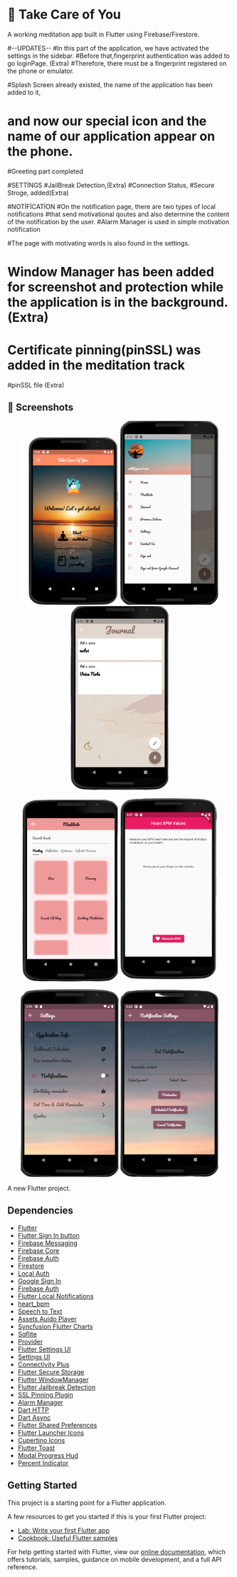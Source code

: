 # 🌟 Take Care of You
 A working meditation app built in Flutter using Firebase/Firestore.


#--UPDATES--
#In this part of the application, we have activated the settings in the sidebar.
#Before that,fingerprint authentication was added  to go loginPage. (Extra)
#Therefore, there must be a fingerprint registered on the phone or emulator.

#Splash Screen already existed, the name of the application has been added to it,
# and now our special icon and the name of our application appear on the phone.
#Greeting part completed

#SETTİNGS
#JailBreak Detection,(Extra)
#Connection Status,
#Secure Stroge, added(Extra)

#NOTİFİCATİON
#On the notification page, there are two types of local notifications
#that send motivational qoutes and also determine the content of the notification by  the user.
#Alarm Manager is used in simple motivation notification

#The page with motivating words is also found in the settings.

# Window Manager has been added for screenshot and protection while the application is in the background.(Extra)

# Certificate pinning(pinSSL) was added in the meditation track
#pinSSL file (Extra)


## 📸 Screenshots
<p align = "center">
<img src="https://github.com/BeyzanurYuce/meditation_app/blob/master/secreenshots/ss1.PNG?raw=true" alt="feed example" width="220"> 
<img src="https://github.com/BeyzanurYuce/meditation_app/blob/master/secreenshots/ss5.png?raw=true" alt="feed example" width="220">

<img src="https://github.com/BeyzanurYuce/meditation_app/blob/master/secreenshots/ss2.png?raw=true" alt="feed example" width="220">
</p>
<p align ="center">
<img src="https://github.com/BeyzanurYuce/meditation_app/blob/master/secreenshots/ss6.png?raw=true" alt="feed example" width="215">
<img src="https://github.com/BeyzanurYuce/meditation_app/blob/master/secreenshots/ss7.png?raw=true" alt="feed example" width="220">
</p>
<p align = "center">
 <img src="https://github.com/BeyzanurYuce/meditation_app/blob/master/secreenshots/ss4.png?raw=true" alt="feed example" width="220">
 <img src="https://github.com/BeyzanurYuce/meditation_app/blob/master/secreenshots/ss3.png?raw=true" alt="feed example" width="220">




A new Flutter project.

## Dependencies

* [Flutter](https://flutter.dev/)
* [Flutter Sign In button](https://github.com/ZaynJarvis/Flutter-Sign-in-Button)
* [Firebase Messaging](https://github.com/FirebaseExtended/flutterfire/tree/master/packages/firebase_messaging/firebase_messaging)
* [Firebase Core](https://github.com/FirebaseExtended/flutterfire/tree/master/packages/firebase_core/firebase_core)
* [Firebase Auth](https://github.com/FirebaseExtended/flutterfire/tree/master/packages/firebase_auth/firebase_auth)
* [Firestore](https://github.com/FirebaseExtended/flutterfire/tree/master/packages/cloud_firestore/cloud_firestore)
* [Local Auth](https://github.com/flutter/plugins/tree/master/packages/local_auth)
* [Google Sign In](https://github.com/flutter/plugins/tree/master/packages/google_sign_in)
* [Firebase Auth](https://github.com/flutter/plugins/tree/master/packages/firebase_auth)
* [Flutter Local Notifications](https://github.com/MaikuB/flutter_local_notifications)
* [heart_bpm](https://github.com/kvedala/heart_bpm)
* [Speech to Text](https://github.com/csdcorp/speech_to_text)
* [Assets Auido Player](https://github.com/florent37/Flutter-AssetsAudioPlayer)
* [Syncfusion Flutter Charts](https://github.com/syncfusion/flutter-widgets)
* [Sqflite](https://github.com/tekartik/sqflite)
* [Provider](https://github.com/rrousselGit/provider)
* [Flutter Settings UI](https://github.com/juliansteenbakker/flutter_settings_ui)
* [Settings UI](https://github.com/yako-dev/flutter-settings-ui)
* [Connectivity Plus](https://github.com/fluttercommunity/plus_plugins/tree/main/packages/connectivity_plus)
* [Flutter Secure Storage](https://github.com/mogol/flutter_secure_storage)
* [Flutter WindowManager](https://github.com/adaptant-labs/flutter_windowmanager)
* [Flutter Jailbreak Detection](https://github.com/jeroentrappers/flutter_jailbreak_detection)
* [SSL Pinning Plugin](https://github.com/macif-dev/ssl_pinning_plugin)
* [Alarm Manager](https://github.com/fluttercommunity/plus_plugins/tree/main/packages/android_alarm_manager_plus)
* [Dart HTTP](https://github.com/dart-lang/http)
* [Dart Async](https://github.com/dart-lang/async)
* [Flutter Shared Preferences](https://github.com/flutter/plugins/tree/master/packages/shared_preferences/shared_preferences)
* [Flutter Launcher Icons](https://github.com/fluttercommunity/flutter_launcher_icons)
* [Cupertino Icons](https://github.com/flutter/packages/tree/master/third_party/packages/cupertino_icons)
* [Flutter Toast](https://github.com/PonnamKarthik/FlutterToast)
* [Modal Progress Hud](https://github.com/mmcc007/modal_progress_hud)
* [Percent Indicator](https://github.com/diegoveloper/flutter_percent_indicator/)

## Getting Started

This project is a starting point for a Flutter application.

A few resources to get you started if this is your first Flutter project:

- [Lab: Write your first Flutter app](https://flutter.dev/docs/get-started/codelab)
- [Cookbook: Useful Flutter samples](https://flutter.dev/docs/cookbook)

For help getting started with Flutter, view our
[online documentation](https://flutter.dev/docs), which offers tutorials,
samples, guidance on mobile development, and a full API reference.
